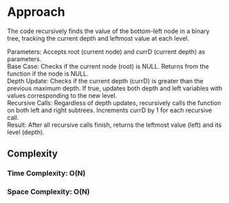 # Approach
The code recursively finds the value of the bottom-left node in a binary tree, tracking the current depth and leftmost value at each level.

Parameters: Accepts root (current node) and currD (current depth) as parameters.<br>
Base Case: Checks if the current node (root) is NULL. Returns from the function if the node is NULL.<br>
Depth Update: Checks if the current depth (currD) is greater than the previous maximum depth. If true, updates both depth and left variables with values corresponding to the new level. <br>
Recursive Calls: Regardless of depth updates, recursively calls the function on both left and right subtrees. Increments currD by 1 for each recursive call.<br>
Result: After all recursive calls finish, returns the leftmost value (left) and its level (depth).<br>

## Complexity
### Time Complexity: O(N)
### Space Complexity: O(N) 
